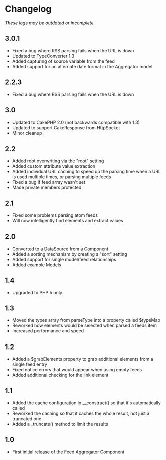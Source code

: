 # Changelog #

*These logs may be outdated or incomplete.*

## 3.0.1 ##

* Fixed a bug where RSS parsing fails when the URL is down
* Updated to TypeConverter 1.3
* Added capturing of source variable from the feed
* Added support for an alternate date format in the Aggregator model

## 2.2.3 ##

* Fixed a bug where RSS parsing fails when the URL is down

## 3.0 ##

* Updated to CakePHP 2.0 (not backwards compatible with 1.3)
* Updated to support CakeResponse from HttpSocket
* Minor cleanup

## 2.2 ##

* Added root overwriting via the "root" setting
* Added custom attribute value extraction
* Added individual URL caching to speed up the parsing time when a URL is used multiple times, or parsing multiple feeds
* Fixed a bug if feed array wasn't set
* Made private members protected

## 2.1 ##

* Fixed some problems parsing atom feeds
* Will now intelligently find elements and extract values

## 2.0 ##

* Converted to a DataSource from a Component
* Added a sorting mechanism by creating a "sort" setting
* Added support for single model/feed relationships
* Added example Models

## 1.4 ##

* Upgraded to PHP 5 only

## 1.3 ##

* Moved the types array from parseType into a property called $typeMap
* Reworked how elements would be selected when parsed a feeds item
* Increased performance and speed

## 1.2 ##

* Added a $grabElements property to grab additional elements from a single feed entry
* Fixed notice errors that would appear when using empty feeds
* Added additional checking for the link element

## 1.1 ##

* Added the cache configuration in __construct() so that it's automatically called
* Reworked the caching so that it caches the whole result, not just a truncated one
* Added a _truncate() method to limit the results

## 1.0 ##

* First initial release of the Feed Aggregator Component
